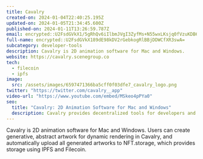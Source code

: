 ```yaml
---
title: Cavalry
created-on: 2024-01-04T22:40:25.195Z
updated-on: 2024-01-05T21:34:45.600Z
published-on: 2024-01-11T13:26:59.787Z
email: encrypted::U2FsdGVkX1/5gRhQv6iIlbmJVgI3ZyfMs+N55wxLKsjq0fVzuKDB6p1ecApGha8d
full-name: encrypted::U2FsdGVkX189dE98kDV2rGebkogRlBBjDDWCfXR3swA=
subcategory: developer-tools
description: Cavalry is 2D animation software for Mac and Windows.
website: https://cavalry.scenegroup.co
tech:
  - filecoin
  - ipfs
image:
  src: /assets/images/6597471366ba5cff0f03dfe7_cavalry_logo.png
twitter: "https://twitter.com/cavalry__app"
video-url: "https://www.youtube.com/embed/MSkeo4pPYa0"
seo:
  title: "Cavalry: 2D Animation Software for Mac and Windows"
  description: Cavalry provides decentralized tools for developers and enterprises.
---
```


Cavalry is 2D animation software for Mac and Windows. Users can create generative, abstract artwork for dynamic rendering in Cavalry, and automatically upload all generated artworks to NFT.storage, which provides storage using IPFS and Filecoin.
